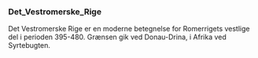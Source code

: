 ### Det_Vestromerske_Rige


Det Vestromerske Rige er en moderne betegnelse for Romerrigets vestlige del i perioden 395-480. Grænsen gik ved Donau-Drina, i Afrika ved Syrtebugten.